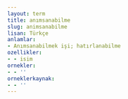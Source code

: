 ```yaml
---
layout: term
title: anımsanabilme
slug: animsanabilme
lisan: Türkçe
anlamlar:
- Anımsanabilmek işi; hatırlanabilme
ozellikler:
- - isim
ornekler:
- - ''
orneklerkaynak:
- - ''
---
```

